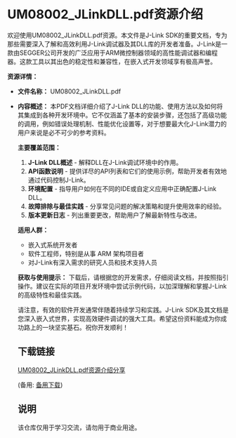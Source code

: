 # UM08002_JLinkDLL.pdf资源介绍

欢迎使用UM08002_JLinkDLL.pdf资源。本文件是J-Link SDK的重要文档，专为那些需要深入了解和高效利用J-Link调试器及其DLL库的开发者准备。J-Link是一款由SEGGER公司开发的广泛应用于ARM微控制器领域的高性能调试器和编程器。这款工具以其出色的稳定性和兼容性，在嵌入式开发领域享有极高声誉。

**资源详情：**
- **文件名称：** UM08002_JLinkDLL.pdf
- **内容概述：** 本PDF文档详细介绍了J-Link DLL的功能、使用方法以及如何将其集成到各种开发环境中。它不仅涵盖了基本的安装步骤，还包括了高级功能的调用，例如错误处理机制、性能优化设置等，对于想要最大化J-Link潜力的用户来说是必不可少的参考资料。

  **主要覆盖范围：**
  1. **J-Link DLL概述** - 解释DLL在J-Link调试环境中的作用。
  2. **API函数说明** - 提供详尽的API列表和它们的使用示例，帮助开发者有效地通过代码控制J-Link。
  3. **环境配置** - 指导用户如何在不同的IDE或自定义应用中正确配置J-Link DLL。
  4. **故障排除与最佳实践** - 分享常见问题的解决策略和提升使用效率的经验。
  5. **版本更新日志** - 列出重要更改，帮助用户了解最新特性与改进。

  **适用人群：**
  - 嵌入式系统开发者
  - 软件工程师，特别是从事 ARM 架构项目者
  - 对J-Link有深入需求的研究人员和技术支持人员

  **获取与使用提示：**
  下载后，请根据您的开发需求，仔细阅读文档，并按照指引操作。建议在实际的项目开发环境中尝试示例代码，以加深理解和掌握J-Link的高级特性和最佳实践。

  请注意，有效的软件开发通常伴随着持续学习和实践。J-Link SDK及其文档是您深入嵌入式世界，实现高效硬件调试的强大工具。希望这份资料能成为你成功路上的一块坚实基石。祝你开发顺利！

  ## 下载链接
  [UM08002_JLinkDLL.pdf资源介绍分享](https://pan.quark.cn/s/f209d09d6f15) 

  (备用: [备用下载](https://pan.baidu.com/s/10po8uBeQkndbic_DGq6dKQ?pwd=1234))

  ## 说明

  该仓库仅用于学习交流，请勿用于商业用途。
